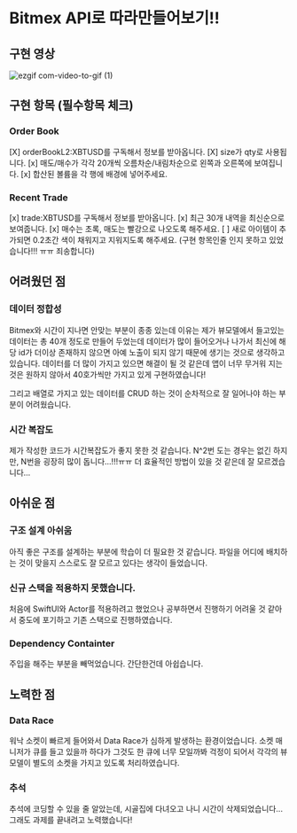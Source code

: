 # Bitmex API로 따라만들어보기!!

## 구현 영상
![ezgif com-video-to-gif (1)](https://github.com/AnnaBaeTofuMom/BitmexClone/assets/61861862/df160b05-9da3-4a6e-8491-44e7b945a42e)

## 구현 항목 (필수항목 체크)
### Order Book
[X] orderBookL2:XBTUSD를 구독해서 정보를 받아옵니다.
[X] size가 qty로 사용됩니다.
[x] 매도/매수가 각각 20개씩 오름차순/내림차순으로 왼쪽과 오른쪽에 보여집니다.
[x] 합산된 볼륨을 각 행에 배경에 넣어주세요.

### Recent Trade
[x] trade:XBTUSD를 구독해서 정보를 받아옵니다.
[x] 최근 30개 내역을 최신순으로 보여줍니다.
[x] 매수는 초록, 매도는 빨강으로 나오도록 해주세요.
[ ] 새로 아이템이 추가되면 0.2초간 색이 채워지고 지워지도록 해주세요. (구현 항목인줄 인지 못하고 있었습니다!!! ㅠㅠ 죄송합니다)

## 어려웠던 점

### 데이터 정합성
Bitmex와 시간이 지나면 안맞는 부분이 종종 있는데
이유는 제가 뷰모델에서 들고있는 데이터는 총 40개 정도로 만들어 두었는데 데이터가 많이 들어오거나 나가서 최신에 해당 id가 더이상 존재하지 않으면
아예 노출이 되지 않기 때문에 생기는 것으로 생각하고 있습니다. 데이터를 더 많이 가지고 있으면 해결이 될 것 같은데 앱이 너무 무거워 지는 것은 원하지 않아서 40호가씩만 가지고 있게 구현하였습니다!

그리고 배열로 가지고 있는 데이터를 CRUD 하는 것이 순차적으로 잘 일어나야 하는 부분이 어려웠습니다.

### 시간 복잡도
제가 작성한 코드가 시간복잡도가 좋지 못한 것 같습니다.
N^2번 도는 경우는 없긴 하지만, N번을 굉장히 많이 돕니다...!!!ㅠㅠ
더 효율적인 방법이 있을 것 같은데 잘 모르겠습니다...

## 아쉬운 점

### 구조 설계 아쉬움
아직 좋은 구조를 설계하는 부분에 학습이 더 필요한 것 같습니다. 파일을 어디에 배치하는 것이 맞을지 스스로도 잘 모르고 있다는 생각이 들었습니다.

### 신규 스택을 적용하지 못했습니다.
처음에 SwiftUI와 Actor를 적용하려고 했었으나 공부하면서 진행하기 어려울 것 같아서 중도에 포기하고 기존 스택으로 진행하였습니다.

### Dependency Containter
주입을 해주는 부분을 빼먹었습니다. 간단한건데 아쉽습니다.

## 노력한 점
### Data Race
워낙 소켓이 빠르게 들어와서 Data Race가 심하게 발생하는 환경이었습니다. 소켓 매니저가 큐를 들고 있을까 하다가
그것도 한 큐에 너무 모일까봐 걱정이 되어서 각각의 뷰모델이 별도의 소켓을 가지고 있도록 처리하였습니다.

### 추석
추석에 코딩할 수 있을 줄 알았는데, 시골집에 다녀오고 나니 시간이 삭제되었습니다...
그래도 과제를 끝내려고 노력했습니다!

